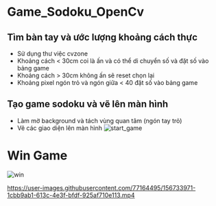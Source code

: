 # Game_Sodoku_OpenCv

## Tìm bàn tay và ước lượng khoảng cách thực 
- Sử dụng thư việc cvzone
- Khoảng cách < 30cm coi là ấn và có thể di chuyển số và đặt số vào bảng game
- Khoảng cách > 30cm không ấn sẽ reset chọn lại
- Khoảng pixel ngón trỏ và ngón giữa < 40 đặt số vào bảng game

## Tạo game sodoku và vẽ lên màn hình
- Làm mờ background và tách vùng quan tâm (ngón tay trỏ)
- Vẽ các giao diện lên màn hình
![start_game](https://user-images.githubusercontent.com/77164495/156733501-c9cff0b1-76e0-42a8-ba5e-b3b3ac7e460d.png)

# Win Game
![win](https://user-images.githubusercontent.com/77164495/156733615-737a5882-0f23-429c-9f33-bb8ffc0d6c0d.png)

https://user-images.githubusercontent.com/77164495/156733971-1cbb9ab1-613c-4e3f-bfdf-925af710e113.mp4
